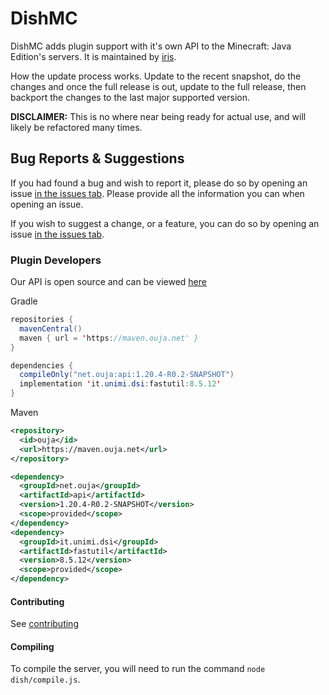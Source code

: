 # DishMC

DishMC adds plugin support with it's own API to the Minecraft: Java Edition's servers. It is maintained by [iris](https://github.com/KaiAF).

How the update process works. Update to the recent snapshot, do the changes and once the full release is out, update to the full release, then backport the changes to the last major supported version.

**DISCLAIMER:** This is no where near being ready for actual use, and will likely be refactored many times.

## Bug Reports & Suggestions

If you had found a bug and wish to report it, please do so by opening an issue [in the issues tab](https://github.com/DishMC/Dish/issues). Please provide all the information you can when opening an issue.

If you wish to suggest a change, or a feature, you can do so by opening an issue [in the issues tab](https://github.com/DishMC/Dish/issues).

### Plugin Developers

Our API is open source and can be viewed [here](https://github.com/DishMC/Dish-API)

Gradle

```java
repositories {
  mavenCentral()
  maven { url = 'https://maven.ouja.net' }
}

dependencies {
  compileOnly("net.ouja:api:1.20.4-R0.2-SNAPSHOT")
  implementation 'it.unimi.dsi:fastutil:8.5.12'
}
```

Maven

```xml
<repository>
  <id>ouja</id>
  <url>https://maven.ouja.net</url>
</repository>

<dependency>
  <groupId>net.ouja</groupId>
  <artifactId>api</artifactId>
  <version>1.20.4-R0.2-SNAPSHOT</version>
  <scope>provided</scope>
</dependency>
<dependency>
  <groupId>it.unimi.dsi</groupId>
  <artifactId>fastutil</artifactId>
  <version>8.5.12</version>
  <scope>provided</scope>
</dependency>
```

#### Contributing

See [contributing](CONTRIBUTING.md)

#### Compiling

To compile the server, you will need to run the command `node dish/compile.js`.
